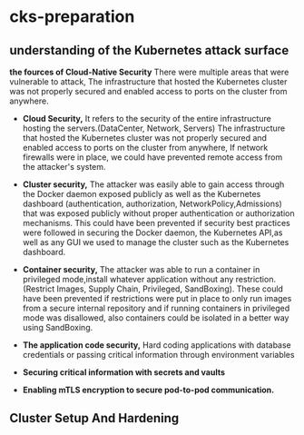 # cks-preparation

## understanding of the Kubernetes attack surface 

**the fources of Cloud-Native Security**
There were multiple areas that were vulnerable to attack,
The infrastructure that hosted the Kubernetes cluster was not properly secured and enabled access to ports on the cluster from anywhere.

- **Cloud Security,** It refers to the security of the entire infrastructure hosting the servers.(DataCenter, Network, Servers)
  The infrastructure that hosted the Kubernetes cluster was not properly secured and enabled access to ports on the cluster from anywhere,
  If network firewalls were in place, we could have prevented remote access from the attacker's system.

- **Cluster security,** The attacker was easily able to gain access through the Docker daemon exposed publicly as well as the Kubernetes dashboard 
  (authentication, authorization, NetworkPolicy,Admissions) that was exposed publicly without proper authentication or authorization mechanisms.
  This could have been prevented if security best practices were followed in securing the Docker daemon, the Kubernetes API,as well as any GUI 
  we used to manage the cluster such as the Kubernetes dashboard.

-  **Container security,** The attacker was able to run a container in privileged mode,install whatever application without any restriction.
  (Restrict Images, Supply Chain, Privileged, SandBoxing).
  These could have been prevented if restrictions were put in place to only run images from a secure internal repository and if running containers
  in privileged mode was disallowed, also containers could be isolated in a better way using SandBoxing. 

-  **The application code security,** Hard coding applications with database credentials or passing critical information through environment variables

- **Securing critical information with secrets and vaults**

-  **Enabling mTLS encryption to secure pod-to-pod communication.**


## Cluster Setup And Hardening 

